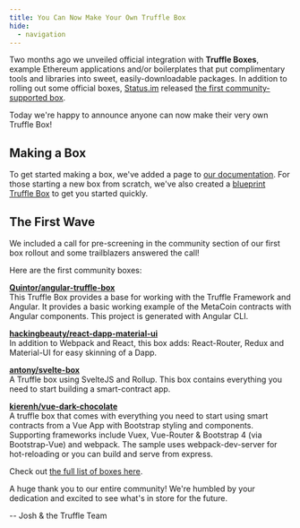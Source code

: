 ```yaml
---
title: You Can Now Make Your Own Truffle Box
hide:
  - navigation
---
```


Two months ago we unveiled official integration with **Truffle Boxes**, example Ethereum applications and/or boilerplates that put complimentary tools and libraries into sweet, easily-downloadable packages. In addition to rolling out some official boxes, [Status.im](https://status.im/) released [the first community-supported box](/boxes/status).

Today we're happy to announce anyone can now make their very own Truffle Box!

## Making a Box

To get started making a box, we've added a page to [our documentation](/docs/advanced/truffle-boxes). For those starting a new box from scratch, we've also created a [blueprint Truffle Box](/boxes/blueprint) to get you started quickly.

## The First Wave

We included a call for pre-screening in the community section of our first box rollout and some trailblazers answered the call!

Here are the first community boxes:

**[Quintor/angular-truffle-box](/boxes/angular-truffle-box)**<br/>
This Truffle Box provides a base for working with the Truffle Framework and Angular. It provides a basic working example of the MetaCoin contracts with Angular components. This project is generated with Angular CLI.

**[hackingbeauty/react-dapp-material-ui](/boxes/react-dapp-material-ui)**<br/>
In addition to Webpack and React, this box adds: React-Router, Redux and Material-UI for easy skinning of a Dapp.

**[antony/svelte-box](/boxes/svelte-box)**<br/>
A Truffle box using SvelteJS and Rollup. This box contains everything you need to start building a smart-contract app.

**[kierenh/vue-dark-chocolate](/boxes/vue-dark-chocolate)**<br/>
A truffle box that comes with everything you need to start using smart contracts from a Vue App with Bootstrap styling and components. Supporting frameworks include Vuex, Vue-Router & Bootstrap 4 (via Bootstrap-Vue) and webpack. The sample uses webpack-dev-server for hot-reloading or you can build and serve from express.

Check out [the full list of boxes here](/boxes).

A huge thank you to our entire community! We're humbled by your dedication and excited to see what's in store for the future.

-- Josh & the Truffle Team
